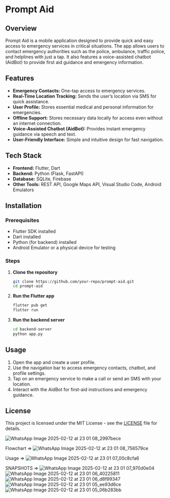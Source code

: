 # Prompt Aid

## Overview
Prompt Aid is a mobile application designed to provide quick and easy access to emergency services in critical situations. The app allows users to contact emergency authorities such as the police, ambulance, traffic police, and helplines with just a tap. It also features a voice-assisted chatbot (AidBot) to provide first aid guidance and emergency information.

## Features
- **Emergency Contacts:** One-tap access to emergency services.
- **Real-Time Location Tracking:** Sends the user’s location via SMS for quick assistance.
- **User Profile:** Stores essential medical and personal information for emergencies.
- **Offline Support:** Stores necessary data locally for access even without an internet connection.
- **Voice-Assisted Chatbot (AidBot):** Provides instant emergency guidance via speech and text.
- **User-Friendly Interface:** Simple and intuitive design for fast navigation.

## Tech Stack
- **Frontend:** Flutter, Dart
- **Backend:** Python (Flask, FastAPI)
- **Database:** SQLite, Firebase
- **Other Tools:** REST API, Google Maps API, Visual Studio Code, Android Emulators

## Installation
### Prerequisites
- Flutter SDK installed
- Dart installed
- Python (for backend) installed
- Android Emulator or a physical device for testing

### Steps
1. **Clone the repository**
   ```bash
   git clone https://github.com/your-repo/prompt-aid.git
   cd prompt-aid
   ```

2. **Run the Flutter app**
   ```bash
   flutter pub get
   flutter run
   ```

3. **Run the backend server**
   ```bash
   cd backend-server
   python app.py
   ```

## Usage
1. Open the app and create a user profile.
2. Use the navigation bar to access emergency contacts, chatbot, and profile settings.
3. Tap on an emergency service to make a call or send an SMS with your location.
4. Interact with the AidBot for first-aid instructions and emergency guidance.

## License
This project is licensed under the MIT License - see the [LICENSE](LICENSE) file for details.


![WhatsApp Image 2025-02-12 at 23 01 08_2997bece](https://github.com/user-attachments/assets/979a0621-5529-48b2-a36b-4a0fba3ac07d)

Flowchart =>
![WhatsApp Image 2025-02-12 at 23 01 08_756579ce](https://github.com/user-attachments/assets/67e3e440-c52c-4ed7-8408-c614984186de)

Usage =>
![WhatsApp Image 2025-02-12 at 23 01 07_00c8cfa6](https://github.com/user-attachments/assets/faf6b942-9503-424b-b546-9253c907e623)

SNAPSHOTS =>
![WhatsApp Image 2025-02-12 at 23 01 07_970d0e04](https://github.com/user-attachments/assets/79077fc9-0684-48c6-83fa-4c2efaa628e2)
![WhatsApp Image 2025-02-12 at 23 01 06_40225811](https://github.com/user-attachments/assets/23468028-5ae8-449d-a7ca-3836c1cd3ac9)
![WhatsApp Image 2025-02-12 at 23 01 06_d8f99347](https://github.com/user-attachments/assets/41856146-50c3-4ff2-abc6-4a16d4fc72d5)
![WhatsApp Image 2025-02-12 at 23 01 05_ee93d6ce](https://github.com/user-attachments/assets/7d8ce0bd-3408-4f3c-9ca4-76f282bd2ccd)
![WhatsApp Image 2025-02-12 at 23 01 05_06b283bb](https://github.com/user-attachments/assets/ddcac92e-fea3-4124-b8ab-ff2b711afbff)
